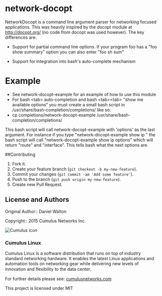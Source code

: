 # network-docopt

NetworkDocopt is a command line argument parser for networking focused applications.  This was heavily inspired by the docopt module at http://docopt.org/ (no code from docopt was used however). The key differences are:

- Support for partial command line options.  If your program foo has a "foo show summary" option you can also enter "foo sh sum"

- Support for integration into bash's auto-complete mechanism


# Example
- See network-docopt-example for an example of how to use this module
- For bash \<tab\> auto-completion and bash \<tab\>\<tab\> "show me available options" you must create a small bash script in /usr/share/bash-completion/completions/ like so:
- cp completions/network-docopt-example /usr/share/bash-completion/completions/

This bash script will call network-docopt-example with 'options' as the last argument. For instance if you type "network-docopt-example show ip <tab><tab>" the bash script will call "network-docopt-example show ip options" which will return "route" and "interface". This tells bash what the next options are.

##Contributing

1. Fork it.
2. Create your feature branch (`git checkout -b my-new-feature`).
3. Commit your changes (`git commit -am 'Add some feature'`).
4. Push to the branch (`git push origin my-new-feature`).
5. Create new Pull Request.

## License and Authors
Original Author:: Daniel Walton

Copyright:: 2015 Cumulus Networks Inc.

![Cumulus icon](http://cumulusnetworks.com/static/cumulus/img/logo_2014.png)

### Cumulus Linux

Cumulus Linux is a software distribution that runs on top of industry standard
networking hardware. It enables the latest Linux applications and automation
tools on networking gear while delivering new levels of innovation and
ﬂexibility to the data center.

For further details please see:
[cumulusnetworks.com](http://www.cumulusnetworks.com)

This project is licensed under MIT
